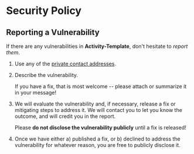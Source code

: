 # Security Policy

## Reporting a Vulnerability

If there are any vulnerabilities in **Activity-Template**, don't hesitate to _report them_.

1. Use any of the [private contact addresses](https://github.com/developer-academy-unina/Activity-Template#support).
2. Describe the vulnerability.

   If you have a fix, that is most welcome -- please attach or summarize it in your message!

3. We will evaluate the vulnerability and, if necessary, release a fix or mitigating steps to address it. We will contact you to let you know the outcome, and will credit you in the report.

   Please **do not disclose the vulnerability publicly** until a fix is released!

4. Once we have either a) published a fix, or b) declined to address the vulnerability for whatever reason, you are free to publicly disclose it.
